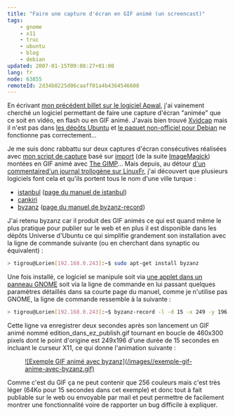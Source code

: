 ```yaml
---
title: "Faire une capture d'écran en GIF animé (un screencast)"
tags:
    - gnome
    - x11
    - truc
    - ubuntu
    - blog
    - debian
updated: 2007-01-15T09:08:27+01:00
lang: fr
node: 63855
remoteId: 2d34b0225d06caaff01a4b4364546608
---
```

 
En écrivant [mon précédent billet sur le logiciel Apwal](/post/apwal), j'ai vainement cherché un logiciel permettant de faire une capture d'écran &quot;animée&quot; que ce soit en vidéo, en flash ou en GIF animé. J'avais bien trouvé [Xvidcap](http://xvidcap.sourceforge.net/) mais il n'est pas dans [les dépôts Ubuntu](http://doc.ubuntu-fr.org/depots) et [le paquet non-officiel pour Debian](http://www.jarre-de-the.net/computing/debian/) ne fonctionne pas correctement...

 
Je me suis donc rabbattu sur deux captures d'écran consécutives réalisées avec [mon script de capture](/post/mise-en-ligne-d-une-capture-d-ecran-plus-vite-que-son-ombre) basé sur [import](http://pwet.fr/man/linux/commandes/import) (de la suite [ImageMagick](http://pwet.fr/man/linux/commandes/imagemagick)) montées en GIF animé avec [The GIMP](http://pwet.fr/man/linux/commandes/gimp_2_2)... Mais depuis, au détour [d'un commentaire](http://linuxfr.org/comments/784332,1.html)[d'un journal trollogène sur LinuxFr](http://linuxfr.org/~gnumdk/23303.html), j'ai découvert que plusieurs logiciels font cela et qu'ils portent tous le nom d'une ville turque :

 * [istanbul](http://live.gnome.org/Istanbul) ([page du manuel de istanbul](http://pwet.fr/man/linux/commandes/istanbul))
 * [cankiri](http://www.tortall.net/mu/wiki/Cankiri)
 * [byzanz](http://people.freedesktop.org/~company/byzanz/) ([page du manuel de byzanz-record](http://pwet.fr/man/linux/commandes/byzanz_record))
 
J'ai retenu byzanz car il produit des GIF animés ce qui est quand même le plus pratique pour publier sur le web et en plus il est disponible dans les dépôts Universe d'Ubuntu ce qui simplifie grandement son installation avec la ligne de commande suivante (ou en cherchant dans synaptic ou équivalent) :

 ``` bash
> tigrou@Lorien[192.168.0.243]:~$ sudo apt-get install byzanz
```

 
Une fois installé, ce logiciel se manipule soit via [une applet dans un panneau GNOME](http://people.freedesktop.org/~company/byzanz/demo.gif) soit via la ligne de commande en lui passant quelques paramètres détaillés dans sa courte page du manuel, comme je n'utilise pas GNOME, la ligne de commande ressemble à la suivante :

 ``` bash
> tigrou@Lorien[192.168.0.243]:~$ byzanz-record -l -d 15 -x 249 -y 196 -w 460 -h 300 -c --delay=2 edition_dans_ez_publish.gif
```

 
Cette ligne va enregistrer deux secondes après son lancement un GIF animé nommé edition_dans_ez_publish.gif tournant en boucle de 460x300 pixels dont le point d'origine est 249x196 d'une durée de 15 secondes en incluant le curseur X11, ce qui donne l'animation suivante :

 


<figure class="object-center"><a href="/images/exemple-gif-anime-avec-byzanz.gif">![Exemple GIF animé avec byzanz](/images//exemple-gif-anime-avec-byzanz.gif)
</a></figure>




 
Comme c'est du GIF ça ne peut contenir que 256 couleurs mais c'est très léger (64Ko pour 15 secondes dans cet exemple) et donc tout à fait publiable sur le web ou envoyable par mail et peut permettre de facilement montrer une fonctionnalité voire de rapporter un bug difficile à expliquer.

